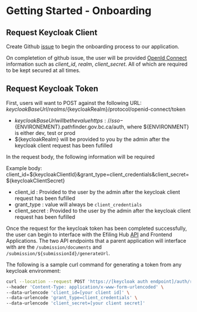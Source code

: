 # Getting Started - Onboarding

## Request Keycloak Client

Create Github [issue]() to begin the onboarding process to our application.

On completetion of github issue, the user will be provided [OpenId Connect](https://openid.net/connect/) information such  as *client_id*, *realm*, *client_secret*. All of which are required to be kept secured at all times.

## Request Keycloak Token

First, users will want to POST against the following URL: ${keycloakBaseUrl}/realms/${keycloakRealm}/protocol/openid-connect/token

- ${keycloakBaseUrl} will be the value https://sso-${ENVIRONEMENT}.pathfinder.gov.bc.ca/auth, where ${ENVIRONMENT} is either dev, test or prod
- ${keycloakRealm} will be provided to you by the admin after the keycloak client request has been fufilled

In the request body, the following information will be required

Example body: client_id=${keycloakClientId}&grant_type=client_credentials&client_secret=${keycloakClientSecret}

- client_id : Provided to the user by the admin after the keycloak client request has been fufilled
- grant_type : value will always be `client_credentials`
- client_secret : Provided to the user by the admin after the keycloak client request has been fufilled

Once the request for the keycloak token has been completed successfully, the user can begin to interface with the Efiling Hub [API](https://editor.swagger.io/?url=https://raw.githubusercontent.com/bcgov/jag-file-submission/master/src/backend/efiling-api/jag-efiling-api.yaml) and Frontend Applications. The two API endpoints that a parent application will interface with are the `/submission/documents` and `/submission/${submissionId}/generateUrl`.

The following is a sample curl command for generating a token from any keycloak environment:

``` bash
curl --location --request POST 'https://[keycloak auth endpoint]/auth/realms/[keycloak-realm]/protocol/openid-connect/token' \
--header 'Content-Type: application/x-www-form-urlencoded' \
--data-urlencode 'client_id=[your client id]' \
--data-urlencode 'grant_type=client_credentials' \
--data-urlencode 'client_secret=[your client secret]'
```
